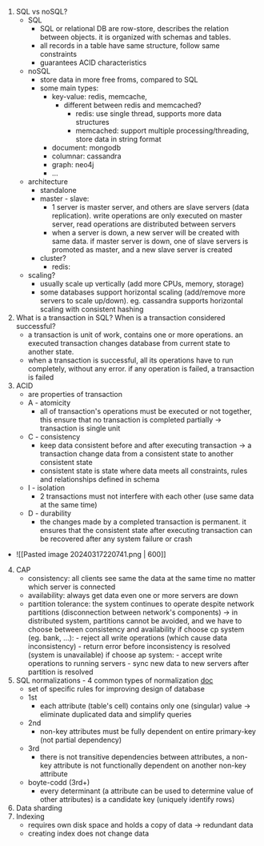 1. SQL vs noSQL?
	- SQL
		- SQL or relational DB are row-store, describes the relation between objects. it is organized with schemas and tables. 
		- all records in a table have same structure, follow same constraints
		- guarantees ACID characteristics
	- noSQL
		- store data in more free froms, compared to SQL
		- some main types:
			- key-value: redis, memcache,
				- different between redis and memcached?
					- redis: use single thread, supports more data structures
					- memcached: support multiple processing/threading, store data in string format
			- document: mongodb
			- columnar: cassandra
			- graph: neo4j
			- ...
	- architecture
		- standalone
		- master - slave:
			- 1 server is master server, and others are slave servers (data replication). write operations are only executed on master server, read operations are distributed between servers
			- when a server is down, a new server will be created with same data. if master server is down, one of slave servers is promoted as master, and a new slave server is created
		- cluster?
			- redis: 
	- scaling?
		- usually scale up vertically (add more CPUs, memory, storage)
		- some databases support horizontal scaling (add/remove more servers to scale up/down). eg. cassandra supports horizontal scaling with consistent hashing
2. What is a transaction in SQL? When is a transaction considered successful?
	- a transaction is unit of work, contains one or more operations. an executed transaction changes database from current state to another state.
	- when a transaction is successful, all its operations have to run completely, without any error. if any operation is failed, a transaction is failed
3. ACID
	- are properties of transaction
	- A - atomicity
		- all of transaction's operations must be executed or not together, this ensure that no transaction is completed partially -> transaction is single unit
	- C - consistency
		- keep data consistent before and after executing transaction -> a transaction change data from a consistent state to another consistent state
		- consistent state is state where data meets all constraints, rules and relationships defined in schema
	- I - isolation
		- 2 transactions must not interfere with each other (use same data at the same time)
	- D - durability
		- the changes made by a completed transaction is permanent. it ensures that the consistent state after executing transaction can be recovered after any system failure or crash
- ![[Pasted image 20240317220741.png | 600]]
4. CAP
	- consistency: all clients see same the data at the same time no matter which server is connected
	- availability: always get data even one or more servers are down
	- partition tolerance: the system continues to operate despite network partitions (disconnection between network's components)
	-> in distributed system, partitions cannot be avoided, and we have to choose between consistency and availability
		if choose cp system (eg. bank, ...):
			- reject all write operations (which cause data inconsistency)
			- return error before inconsistency is resolved (system is unavailable)
		if choose ap system:
			- accept write operations to running servers
			- sync new data to new servers after partition is resolved
5. SQL normalizations - 4 common types of normalization
[doc](https://opentextbc.ca/dbdesign01/chapter/chapter-12-normalization/)
	- set of specific rules for improving design of database
	- 1st
		- each attribute (table's cell) contains only one (singular) value -> eliminate duplicated data and simplify queries
	- 2nd
		- non-key attributes must be fully dependent on entire primary-key (not partial dependency)
	- 3rd
		- there is not transitive dependencies between attributes, a non-key attribute is not functionally dependent on another non-key attribute
	- boyte-codd (3rd+)
		- every determinant (a attribute can be used to determine value of other attributes) is a candidate key (uniquely identify rows)
7. Data sharding
8. Indexing
	- requires own disk space and holds a copy of data -> redundant data
	- creating index does not change data